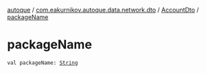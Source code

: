 [autoque](../../index.md) / [com.eakurnikov.autoque.data.network.dto](../index.md) / [AccountDto](index.md) / [packageName](./package-name.md)

# packageName

`val packageName: `[`String`](https://kotlinlang.org/api/latest/jvm/stdlib/kotlin/-string/index.html)